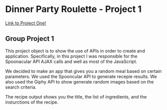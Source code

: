 # Dinner Party Roulette - Project 1
 [Link to Project One!](https://alejandro-loja.github.io/project-1/)

 ## Group Project 1


This project object is to show the use of APIs in order to create and application.
Specifically, in this project I was responsible for the Spoonacular API AJAX calls and well as most
of the JavaScript. 

We decided to make an app that gives you a random meal based on certain parameters.
We used the Spooncular API to generate recepie results. We also used the Giphy API to
show generate random images based on the search criteria.

The recipe output shows you the title, the list of ingredients, and the insturctions of the recipe.


